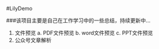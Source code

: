 #LilyDemo

###该项目主要是自己在工作学习中的一些总结，持续更新中...
1. 文件预览
  a. PDF文件预览
  b. word文件预览
  c. PPT文件预览
2. 公众号文章解析